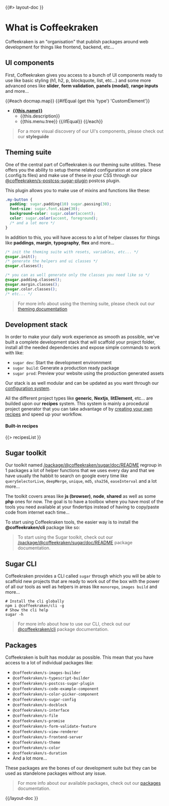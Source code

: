 <!--
/**
 * @name            Overview
 * @namespace       doc
 * @type            Markdown
 * @platform        md
 * @status          stable
 * @menu            Documentation / Overview           /doc/get-started/overview
 *
 * @since           2.0.0
 * @author    Olivier Bossel <olivier.bossel@gmail.com> (https://coffeekraken.io)
 */
-->

{{#> layout-doc }}

# What is Coffeekraken

Coffeekraken is an "organisation" that publish packages around web development for things like frontend, backend, etc...

## UI components

First, Coffeekraken gives you access to a bunch of UI components ready to use like basic styling (h1, h2, p, blockquote, list, etc...) and some more advanced ones like **slider**, **form validation**, **panels (modal)**, **range inputs** and more...

{{#each docmap.map}}
{{#ifEqual (get this 'type') 'CustomElement'}}

- [**{{this.name}}**]({{this.menu.slug}})
  - {{this.description}}
  - {{this.menu.tree}}
    {{/ifEqual}}
    {{/each}}

> For a more visual discovery of our UI's components, please check out our **styleguide**

## Theming suite

One of the central part of Coffeekraken is our theming suite utilities. These offers you the ability to setup theme related configuration at one place (.config.ts files) and make use of these in your CSS through our [@coffeekraken/s-postcss-sugar-plugin](https://www.npmjs.com/package/@coffeekraken/s-postcss-sugar-plugin) postcss plugin.

This plugin allows you to make use of mixins and functions like these:

```css
.my-button {
  padding: sugar.padding(10) sugar.passing(30);
  font-size: sugar.font.size(30);
  background-color: sugar.color(accent);
  color: sugar.color(accent, foreground);
  /* and a lot more */
}
```

In addition to this, you will have access to a lot of helper classes for things like **paddings**, **margin**, **typography**, **flex** and more...

```css
/* init the theming suite with resets, variables, etc... */
@sugar.init();
/* generate the helpers and ui classes */
@sugar.classes();

/* you can as well generate only the classes you need like so */
@sugar.padding.classes();
@sugar.margin.classes();
@sugar.color.classes();
/* etc... */
```

> For more info about using the theming suite, please check out our [theming documentation](/doc/css/theming)

## Development stack

In order to make your daily work experience as smooth as possible, we've built a complete development stack that will scaffold your project folder, install all the needed dependencies and expose simple commands to work with like:

- `sugar dev`: Start the development environnment
- `sugar build`: Generate a production ready package
- `sugar prod`: Preview your website using the production generated assets

Our stack is as well modular and can be updated as you want through our [configuration system](/doc/config/overview).

All the different project types like **generic**, **Nextjs**, **litElement**, etc... are builded upon our **recipes** system. This system is mainly a procedural project generator that you can take advantage of by [creating your own recipes](/doc/recipes/what-are-recipes) and speed up your workflow.

#### Built-in recipes

{{> recipesList }}

## Sugar toolkit

Our toolkit named [/package/@coffeekraken/sugar/doc/README](Sugar) regroup in 1 packages a lot of helper functions that we uses every day and that we have usually the habbit to search on google every time like `querySelectorLive`, `deepMerge`, `unique`, `md5`, `sha256`, `easeInterval` and a lot more...

The toolkit covers areas like **js (browser)**, **node**, **shared** as well as some **php** ones for now.
The goal is to have a toolbox where you have most of the tools you need available at your findertips instead of having to copy/paste code from internet each time...

To start using Coffeekraken tools, the easier way is to install the **@coffeekraken/cli** package like so:

> To start using the Sugar toolkit, check out our [/package/@coffeekraken/sugar/doc/README](@coffeekraken/sugar) package documentation.

## Sugar CLI

Coffeekraken provides a CLI called `sugar` through which you will be able to scaffold new projects that are ready to work out of the box with the power of all our tools as well as helpers in areas like `monorepo`, `images build` and more...

```shell
# Install the cli globally
npm i @coffeekraken/cli -g
# Show the cli help
sugar -h
```

> For more info about how to use our CLI, check out our [@coffeekraken/cli](/package/@coffeekraken/cli/doc/README) package documentation.

## Packages

Coffeekraken is built has modular as possible. This mean that you have access to a lot of individual packages like:

- `@coffeekraken/s-images-builder`
- `@coffeekraken/s-typescript-builder`
- `@coffeekraken/s-postcss-sugar-plugin`
- `@coffeekraken/s-code-example-component`
- `@coffeekraken/s-color-picker-component`
- `@coffeekraken/s-sugar-config`
- `@coffeekraken/s-docblock`
- `@coffeekraken/s-interface`
- `@coffeekraken/s-file`
- `@coffeekraken/s-promise`
- `@coffeekraken/s-form-validate-feature`
- `@coffeekraken/s-view-renderer`
- `@coffeekraken/s-frontend-server`
- `@coffeekraken/s-theme`
- `@coffeekraken/s-color`
- `@coffeekraken/s-duration`
- And a lot more...

These packages are the bones of our development suite but they can be used as standelone packages without any issue.

> For more info about our available packages, check out our [packages](/package/@coffeekraken/sugar/doc/readme) documentation.

{{/layout-doc }}
